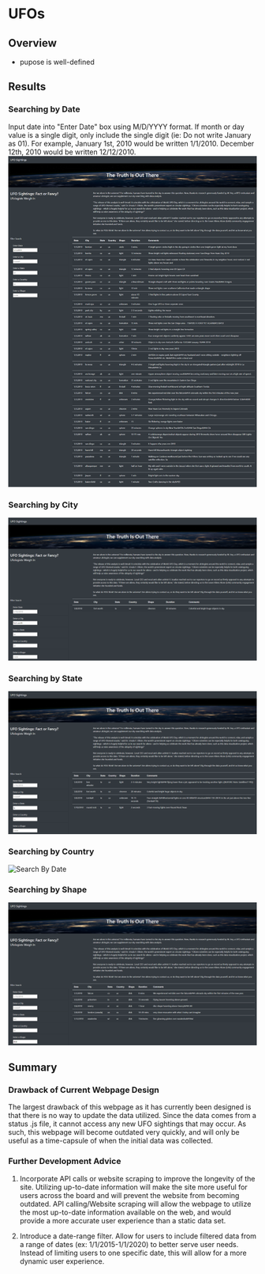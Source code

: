 # UFOs

## Overview
- pupose is well-defined

## Results
### Searching by Date
Input date into "Enter Date" box using M/D/YYYY format. If month or day value is a single digit, only include the single digit (ie: Do not write January as 01). 
For example, January 1st, 2010 would be written 1/1/2010. December 12th, 2010 would be written 12/12/2010. 
![Search By Date](static/images/date.png)
### Searching by City
![Search By Date](static/images/city.png)
### Searching by State
![Search By Date](static/images/state.png)
### Searching by Country
![Search By Date](static/images/coutnry.png)
### Searching by Shape
![Search By Date](static/images/shape.png)

## Summary

### Drawback of Current Webpage Design
The largest drawback of this webpage as it has currently been designed is that there is no way to update the data utilized. 
Since the data comes from a status .js file, it cannot access any new UFO sightings that may occur. 
As such, this webpage will become outdated very quickly, and will only be useful as a time-capsule of when the initial data was collected. 

### Further Development Advice
1. Incorporate API calls or website scraping to improve the longevity of the site. 
Utilizing up-to-date information will make the site more useful for users across the board and will prevent the website from becoming outdated. 
API calling/Website scraping will allow the webpage to utilize the most up-to-date information available on the web, and would provide a more accurate user experience than a static data set. 

2. Introduce a date-range filter. Allow for users to include filtered data from a range of dates (ex: 1/1/2015-1/1/2020) to better serve user needs. 
Instead of limiting users to one specific date, this will allow for a more dynamic user experience. 
